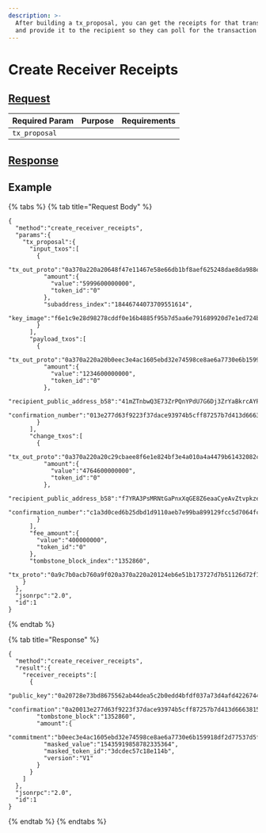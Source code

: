 ```yaml
---
description: >-
  After building a tx_proposal, you can get the receipts for that transaction
  and provide it to the recipient so they can poll for the transaction status.
---
```


# Create Receiver Receipts

## [Request](https://github.com/mobilecoinofficial/full-service/blob/main/full-service/src/json\_rpc/v2/api/request.rs#L40)

| Required Param | Purpose | Requirements |
| -------------- | ------- | ------------ |
| `tx_proposal`  |         |              |

## [Response](https://github.com/mobilecoinofficial/full-service/blob/main/full-service/src/json\_rpc/v2/api/response.rs#L41)

## Example

{% tabs %}
{% tab title="Request Body" %}
```
{
  "method":"create_receiver_receipts",
  "params":{
    "tx_proposal":{
      "input_txos":[
        {
          "tx_out_proto":"0a370a220a20648f47e11467e58e66db1bf8aef625248dae8da988eadf2852a065e1d64...",
          "amount":{
            "value":"5999600000000",
            "token_id":"0"
          },
          "subaddress_index":"18446744073709551614",
          "key_image":"f6e1c9e28d98278cddf0e16b4885f95b7d5aa6e791689920d7e1ed724bc79d0d"
        }
      ],
      "payload_txos":[
        {
          "tx_out_proto":"0a370a220a20b0eec3e4ac1605ebd32e74598ce8ae6a7730e6b159918df2d77537d5f349...",
          "amount":{
            "value":"1234600000000",
            "token_id":"0"
          },
          "recipient_public_address_b58":"41mZTnbwQ3E73ZrPQnYPdU7G6Dj3ZrYaBkrcAYPNgm61P7gBvzUke94HQB8ztPaAu1y1NCFyUAoRyYsCMixeKpUvMK64QYC1NDd7YneACJk",
          "confirmation_number":"013e277d63f9223f37dace93974b5cff87257b7d413d66638155af89345016d0"
        }
      ],
      "change_txos":[
        {
          "tx_out_proto":"0a370a220a20c29cbaee8f6e1e824bf3e4a010a4a4479b61432082c890fc7481ddecff....",
          "amount":{
            "value":"4764600000000",
            "token_id":"0"
          },
          "recipient_public_address_b58":"f7YRA3PsMRNtGaPnxXqGE8Z6eaaCyeAvZtvpkze86aWxcF7a4Kcz1t7p827GHRqM93iWHvqqrp2poG1QxX4xVidAXNuBGzwpCsEoAouq5h",
          "confirmation_number":"c1a3d0ced6b25dbd1d9110aeb7e99ba899129fcc5d7064fcc3a8626b245ae7e5"
        }
      ],
      "fee_amount":{
        "value":"400000000",
        "token_id":"0"
      },
      "tombstone_block_index":"1352860",
      "tx_proto":"0a9c7b0acb760a9f020a370a220a20124eb6e51b173727d7b51126d72f1f77fcd7ebc0655ba..."
    }
  },
  "jsonrpc":"2.0",
  "id":1
}
```
{% endtab %}

{% tab title="Response" %}
```
{
  "method":"create_receiver_receipts",
  "result":{
    "receiver_receipts":[
      {
        "public_key":"0a20728e73bd8675562ab44dea5c2b0edd4bfdf037a73d4afd42267442337c60f73b",
        "confirmation":"0a20013e277d63f9223f37dace93974b5cff87257b7d413d66638155af89345016d0",
        "tombstone_block":"1352860",
        "amount":{
          "commitment":"b0eec3e4ac1605ebd32e74598ce8ae6a7730e6b159918df2d77537d5f349e43c",
          "masked_value":"15435919858782335364",
          "masked_token_id":"3dcdec57c18e114b",
          "version":"V1"
        }
      }
    ]
  },
  "jsonrpc":"2.0",
  "id":1
}
```
{% endtab %}
{% endtabs %}
